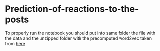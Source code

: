 # Prediction-of-reactions-to-the-posts

To properly run the notebook you should put into same folder the file with the data and the unzipped folder with the precomputed word2vec taken from [here](https://nlp.stanford.edu/data/glove.6B.zip)
